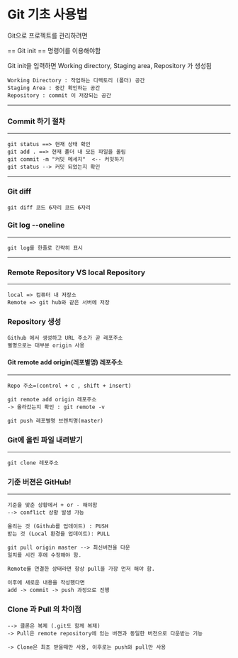 # Git 기초 사용법

Git으로 프로젝트를 관리하려면

== Git init == 명령어를 이용해야함

Git init을 입력하면
Working directory, Staging area, Repository 가 생성됨

    Working Directory : 작업하는 디렉토리 (폴더) 공간
    Staging Area : 중간 확인하는 공간
    Repository : commit 이 저장되는 공간

------

### Commit 하기 절차
-----
    git status ==> 현재 상태 확인
    git add . ==> 현재 폴더 내 모든 파일을 올림
    git commit -m "커밋 메세지"  <-- 커밋하기
    git status --> 커밋 되었는지 확인

-------
### Git diff

    git diff 코드 6자리 코드 6자리

### Git log --oneline
-------
    
    git log를 한줄로 간략히 표시
-----
### Remote Repository VS local Repository
-----
    local => 컴퓨터 내 저장소
    Remote => git hub와 같은 서버에 저장


### Repository 생성
    Github 에서 생성하고 URL 주소가 곧 레포주소
    별명으로는 대부분 origin 사용

#### Git remote add origin(레포별명) 레포주소
-----
    Repo 주소=(control + c , shift + insert)

    git remote add origin 레포주소
    -> 올라갔는지 확인 : git remote -v

    git push 레포별명 브렌치명(master)

### Git에 올린 파일 내려받기
-----
    git clone 레포주소

### 기준 버젼은 GitHub!
------
    기준을 맞춘 상황에서 + or - 해야함
    --> conflict 상황 발생 가능

    올리는 것 (Github를 업데이트) : PUSH
    받는 것 (Local 환경을 업데이트): PULL

    git pull origin master --> 최신버전을 다운
    일치를 시킨 후에 수정해야 함.

    Remote를 연결한 상태라면 항상 pull을 가장 먼저 해야 함.

    이후에 새로운 내용을 작성했다면
    add -> commit -> push 과정으로 진행

### Clone 과 Pull 의 차이점
    --> 클론은 복제 (.git도 함께 복제)
    -> Pull은 remote repository에 있는 버젼과 동일한 버전으로 다운받는 기능

    -> Clone은 최초 받을때만 사용, 이후로는 push와 pull만 사용